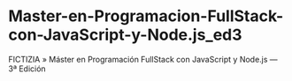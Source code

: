 # Master-en-Programacion-FullStack-con-JavaScript-y-Node.js_ed3
FICTIZIA » Máster en Programación FullStack con JavaScript y Node.js — 3ª Edición
